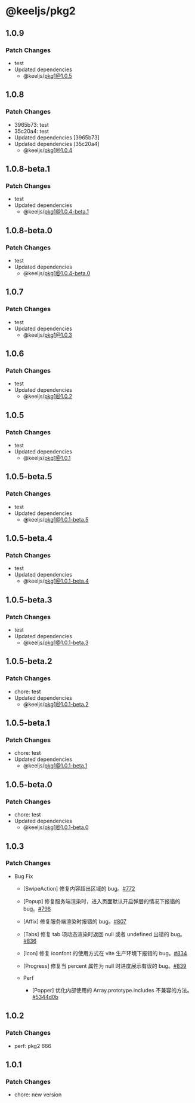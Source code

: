 # @keeljs/pkg2

## 1.0.9

### Patch Changes

- test
- Updated dependencies
  - @keeljs/pkg1@1.0.5

## 1.0.8

### Patch Changes

- 3965b73: test
- 35c20a4: test
- Updated dependencies [3965b73]
- Updated dependencies [35c20a4]
  - @keeljs/pkg1@1.0.4

## 1.0.8-beta.1

### Patch Changes

- test
- Updated dependencies
  - @keeljs/pkg1@1.0.4-beta.1

## 1.0.8-beta.0

### Patch Changes

- test
- Updated dependencies
  - @keeljs/pkg1@1.0.4-beta.0

## 1.0.7

### Patch Changes

- test
- Updated dependencies
  - @keeljs/pkg1@1.0.3

## 1.0.6

### Patch Changes

- test
- Updated dependencies
  - @keeljs/pkg1@1.0.2

## 1.0.5

### Patch Changes

- test
- Updated dependencies
  - @keeljs/pkg1@1.0.1

## 1.0.5-beta.5

### Patch Changes

- test
- Updated dependencies
  - @keeljs/pkg1@1.0.1-beta.5

## 1.0.5-beta.4

### Patch Changes

- test
- Updated dependencies
  - @keeljs/pkg1@1.0.1-beta.4

## 1.0.5-beta.3

### Patch Changes

- test
- Updated dependencies
  - @keeljs/pkg1@1.0.1-beta.3

## 1.0.5-beta.2

### Patch Changes

- chore: test
- Updated dependencies
  - @keeljs/pkg1@1.0.1-beta.2

## 1.0.5-beta.1

### Patch Changes

- chore: test
- Updated dependencies
  - @keeljs/pkg1@1.0.1-beta.1

## 1.0.5-beta.0

### Patch Changes

- chore: test
- Updated dependencies
  - @keeljs/pkg1@1.0.1-beta.0

## 1.0.3

### Patch Changes

- Bug Fix

  - [SwipeAction] 修复内容超出区域的 bug。[#772](https://github.com/ZhongAnTech/zarm/pull/772)
  - [Popup] 修复服务端渲染时，进入页面默认开启弹层的情况下报错的 bug。[#798](https://github.com/ZhongAnTech/zarm/pull/798)
  - [Affix] 修复服务端渲染时报错的 bug。[#807](https://github.com/ZhongAnTech/zarm/pull/807)
  - [Tabs] 修复 tab 项动态渲染时返回 null 或者 undefined 出错的 bug。[#836](https://github.com/ZhongAnTech/zarm/pull/836)
  - [Icon] 修复 iconfont 的使用方式在 vite 生产环境下报错的 bug。[#834](https://github.com/ZhongAnTech/zarm/pull/834)
  - [Progress] 修复当 percent 属性为 null 时进度展示有误的 bug。[#839](https://github.com/ZhongAnTech/zarm/pull/839)

  - Perf

    - [Popper] 优化内部使用的 Array.prototype.includes 不兼容的方法。[#5344d0b](https://github.com/ZhongAnTech/zarm/commit/5344d0b6d6b93bf2604c496030b4a24053f18aac)

## 1.0.2

### Patch Changes

- perf: pkg2 666

## 1.0.1

### Patch Changes

- chore: new version
